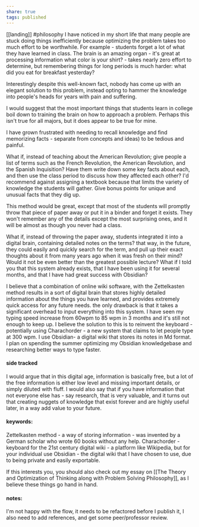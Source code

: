 ```yaml
---
share: true
tags: published
---
```

[[landing]]
#philosophy 
I have noticed in my short life that many people are stuck doing things inefficiently because optimizing the problem takes too much effort to be worthwhile. For example - students forget a lot of what they have learned in class. The brain is an amazing organ - it's great at processing information what color is your shirt? - takes nearly zero effort to determine, but remembering things for long periods is much harder: what did you eat for breakfast yesterday?

Interestingly despite this well-known fact, nobody has come up with an elegant solution to this problem, instead opting to hammer the knowledge into people's heads for years with pain and suffering. 

I would suggest that the most important things that students learn in college boil down to training the brain on how to approach a problem. Perhaps this isn't true for all majors, but it does appear to be true for mine. 

I have grown frustrated with needing to recall knowledge and find memorizing facts - separate from concepts and ideas) to be tedious and painful. 

What if, instead of teaching about the American Revolution; give people a list of terms such as the French Revolution, the American Revolution, and the Spanish Inquisition? Have them write down some key facts about each, and then use the class period to discuss how they affected each other? I'd recommend against assigning a textbook because that limits the variety of knowledge the students will gather. Give bonus points for unique and unusual facts that they dig up. 

This method would be great, except that most of the students will promptly throw that piece of paper away or put it in a binder and forget it exists. They won't remember any of the details except the most surprising ones, and it will be almost as though you never had a class. 

What if, instead of throwing the paper away, students integrated it into a digital brain, containing detailed notes on the terms? that way, in the future, they could easily and quickly search for the term, and pull up their exact thoughts about it from many years ago when it was fresh on their mind? Would it not be even better than the greatest possible lecture? What if I told you that this system already exists, that I have been using it for several months, and that I have had great success with Obsidian? 

I believe that a combination of online wiki software, with the Zettelkasten method results in a sort of digital brain that stores highly detailed information about the things you have learned, and provides extremely quick access for any future needs. the only drawback is that it takes a significant overhead to input everything into this system. I have seen my typing speed increase from 60wpm to 85 wpm in 3 months and it's still not enough to keep up. I believe the solution to this is to reinvent the keyboard - potentially using Charachorder - a new system that claims to let people type at 300 wpm. I use Obsidian- a digital wiki that stores its notes in Md format. I plan on spending the summer optimizing my Obsidian knowledgebase and researching better ways to type faster. 



#### side tracked 
I would argue that in this digital age, information is basically free, but a lot of the free information is either low level and missing important details, or simply diluted with fluff. I would also say that if you have information that not everyone else has - say research, that is very valuable, and it turns out that creating nuggets of knowledge that exist forever and are highly useful later, in a way add value to your future. 

#### keywords: 
Zettelkasten method - a way of storing information - was invented by a German scholar who wrote 60 books without any help. 
Charachorder - keyboard for the 21st century
digital wiki - a platform like Wikipedia, but for your individual use
Obsidian - the digital wiki that I have chosen to use, due to being private and easily exportable. 

If this interests you, you should also check out my essay on [[The Theory and Optimization of Thinking along with Problem Solving Philosophy]], as I believe these things go hand in hand. 

#### notes:
I'm not happy with the flow, it needs to be refactored before I publish it, I also need to add references, and get some peer/professor review. 